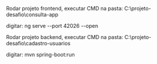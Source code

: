 Rodar projeto frontend, executar CMD na pasta:
C:\projeto-desafio\consulta-app

digitar:
ng serve --port 42026 --open



Rodar projeto backend, executar CMD na pasta:
C:\projeto-desafio\cadastro-usuarios

digitar:
mvn spring-boot:run


 

